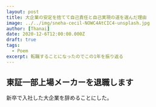 ```yaml
---
layout: post
title: 大企業の安定を捨てて自己責任と自己実現の道を選んだ理由
image: ../../img/sneha-cecil-NOWC4AtCIC4-unsplash.jpg
author: [Thanai]
date: 2020-12-6T12:00:00.000Z
draft: true
tags:
  - Poem
excerpt: 転職することになったのでこの1年を振り返る
---
```


<!-- prettier-ignore-start -->
<!-- prettier-ignore-end -->

## 東証一部上場メーカーを退職します

新卒で入社した大企業を辞めることにした。
